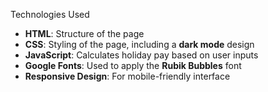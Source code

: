 Technologies Used

- **HTML**: Structure of the page
- **CSS**: Styling of the page, including a **dark mode** design
- **JavaScript**: Calculates holiday pay based on user inputs
- **Google Fonts**: Used to apply the **Rubik Bubbles** font
- **Responsive Design**: For mobile-friendly interface
